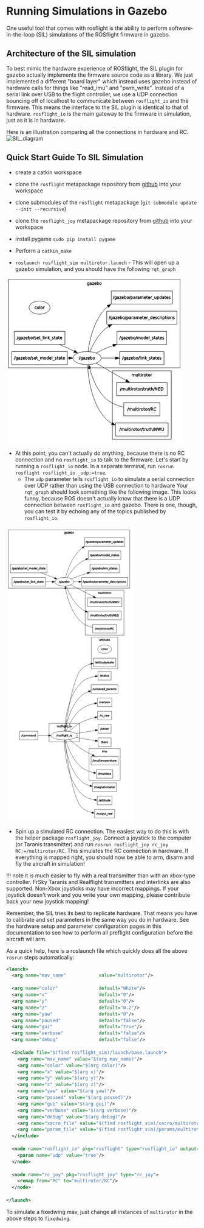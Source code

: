 # Running Simulations in Gazebo

One useful tool that comes with rosflight is the ability to perform software-in-the-loop (SIL) simulations of the ROSflight firmware in gazebo.

## Architecture of the SIL simulation

To best mimic the hardware experience of ROSflight, the SIL plugin for gazebo actually implements the firmware source code as a library.  We just implemented a different "board layer" which instead uses gazebo instead of hardware calls for things like "read_imu" and "pwm_write".  Instead of a serial link over USB to the flight controller, we use a UDP connection bouncing off of localhost to communicate between `rosflight_io` and the firmware.  This means the interface to the SIL plugin is identical to that of hardware.  `rosflight_io` is the main gateway to the firmware in simulation, just as it is in hardware.

Here is an illustration comparing all the connections in hardware and RC.
![SIL_diagram](images/sil_diagram.png)


## Quick Start Guide To SIL Simulation

* create a catkin workspace

* clone the `rosflight` metapackage repository from [github](https://github.com/rosflight/rosflight) into your workspace

* clone submodules of the `rosflight` metapackage (``` git submodule update --init --recursive ```)

* clone the `rosflight_joy` metapackage repository from [github](https://github.com/rosflight/rosflight_joy) into your workspace

* install pygame `sudo pip install pygame`

* Perform a `catkin_make`

* `roslaunch rosflight_sim multirotor.launch` - This will open up a gazebo simulation, and you should have the following `rqt_graph`

![multirotor_launch_rqt_graph](images/rqt_graph_multirotor_launch.png)

* At this point, you can't actually do anything, because there is no RC connection and no `rosflight_io` to talk to the firmware.  Let's start by running a `rosflight_io` node.  In a separate terminal, run `rosrun rosflight rosflight_io _udp:=true`.
    * The `udp` parameter tells `rosflight_io` to simulate a serial connection over UDP rather than using the USB connection to hardware
Your `rqt_graph` should look something like the following image. This looks funny, because ROS doesn't actually know that there is a UDP connection between `rosflight_io` and gazebo.  There is one, though, you can test it by echoing any of the topics published by `rosflight_io`.

![rqt_graph_multirotor_launch_with_rosflight_io](images/rqt_graph_multirotor_launch_with_rosflight_io.png)



* Spin up a simulated RC connection.   The easiest way to do this is with the helper package `rosflight_joy`.  Connect a joystick to the computer (or Taranis transmitter) and run `rosrun rosflight_joy rc_joy RC:=/multirotor/RC`.  This simulates the RC connection in hardware.  If everything is mapped right, you should now be able to arm, disarm and fly the aircraft in simulation!

!!! note
    it is much easier to fly with a real transmitter than with an xbox-type controller.  FrSky Taranis and Realflight transmitters and interlinks are also supported.  Non-Xbox joysticks may have incorrect mappings.  If your joystick doesn't work and you write your own mapping, please contribute back your new joystick mapping!

Remember, the SIL tries its best to replicate hardware.  That means you have to calibrate and set parameters in the same way you do in hardware.  See the hardware setup and parameter configuration pages in this documentation to see how to perform all preflight configuration before the aircraft will arm.

As a quick help, here is a roslaunch file which quickly does all the above `rosrun` steps automatically:

``` xml
<launch>
  <arg name="mav_name"            value="multirotor"/>

  <arg name="color"               default="White"/>
  <arg name="x"                   default="0"/>
  <arg name="y"                   default="0"/>
  <arg name="z"                   default="0.2"/>
  <arg name="yaw"                 default="0"/>
  <arg name="paused"              default="false"/>
  <arg name="gui"                 default="true"/>
  <arg name="verbose"             default="false"/>
  <arg name="debug"               default="false"/>

  <include file="$(find rosflight_sim)/launch/base.launch">
    <arg name="mav_name" value="$(arg mav_name)"/>
    <arg name="color" value="$(arg color)"/>
    <arg name="x" value="$(arg x)"/>
    <arg name="y" value="$(arg y)"/>
    <arg name="z" value="$(arg z)"/>
    <arg name="yaw" value="$(arg yaw)"/>
    <arg name="paused" value="$(arg paused)"/>
    <arg name="gui" value="$(arg gui)"/>
    <arg name="verbose" value="$(arg verbose)"/>
    <arg name="debug" value="$(arg debug)"/>
    <arg name="xacro_file" value="$(find rosflight_sim)/xacro/multirotor.urdf.xacro"/>
    <arg name="param_file" value="$(find rosflight_sim)/params/multirotor.yaml"/>
  </include>

  <node name="rosflight_io" pkg="rosflight" type="rosflight_io" output="screen">
    <param name="udp" value="true"/>
  </node>

  <node name="rc_joy" pkg="rosflight_joy" type="rc_joy">
    <remap from="RC" to="multirotor/RC"/>
  </node>

</launch>
```

To simulate a fixedwing mav, just change all instances of `multirotor` in the above steps to `fixedwing`.
